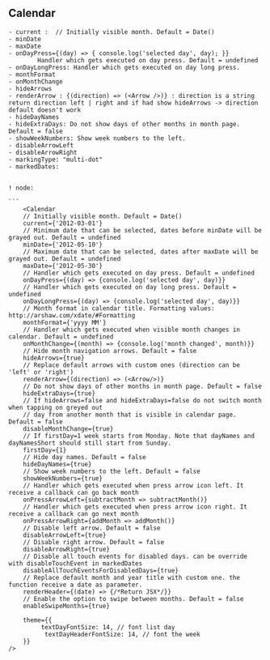 ## Calendar
	- current :  // Initially visible month. Default = Date()
	- minDate
	- maxDate
	- onDayPress={(day) => { console.log('selected day', day); }}
			Handler which gets executed on day press. Default = undefined
	- onDayLongPress: Handler which gets executed on day long press.
	- monthFormat
	- onMonthChange
	- hideArrows
	- renderArrow : {(direction) => (<Arrow />)} : direction is a string return direction left | right and if had show hideArrows -> direction default doesn't work
	- hideDayNames 
	- hideExtraDays: Do not show days of other months in month page. Default = false
	- showWeekNumbers: Show week numbers to the left.
	- disableArrowLeft
	- disableArrowRight
	- markingType: "multi-dot"
	- markedDates: 


	! node: 

	```
		<Calendar
		// Initially visible month. Default = Date()
		current={'2012-03-01'}
		// Minimum date that can be selected, dates before minDate will be grayed out. Default = undefined
		minDate={'2012-05-10'}
		// Maximum date that can be selected, dates after maxDate will be grayed out. Default = undefined
		maxDate={'2012-05-30'}
		// Handler which gets executed on day press. Default = undefined
		onDayPress={(day) => {console.log('selected day', day)}}
		// Handler which gets executed on day long press. Default = undefined
		onDayLongPress={(day) => {console.log('selected day', day)}}
		// Month format in calendar title. Formatting values: http://arshaw.com/xdate/#Formatting
		monthFormat={'yyyy MM'}
		// Handler which gets executed when visible month changes in calendar. Default = undefined
		onMonthChange={(month) => {console.log('month changed', month)}}
		// Hide month navigation arrows. Default = false
		hideArrows={true}
		// Replace default arrows with custom ones (direction can be 'left' or 'right')
		renderArrow={(direction) => (<Arrow/>)}
		// Do not show days of other months in month page. Default = false
		hideExtraDays={true}
		// If hideArrows=false and hideExtraDays=false do not switch month when tapping on greyed out
		// day from another month that is visible in calendar page. Default = false
		disableMonthChange={true}
		// If firstDay=1 week starts from Monday. Note that dayNames and dayNamesShort should still start from Sunday.
		firstDay={1}
		// Hide day names. Default = false
		hideDayNames={true}
		// Show week numbers to the left. Default = false
		showWeekNumbers={true}
		// Handler which gets executed when press arrow icon left. It receive a callback can go back month
		onPressArrowLeft={subtractMonth => subtractMonth()}
		// Handler which gets executed when press arrow icon right. It receive a callback can go next month
		onPressArrowRight={addMonth => addMonth()}
		// Disable left arrow. Default = false
		disableArrowLeft={true}
		// Disable right arrow. Default = false
		disableArrowRight={true}
		// Disable all touch events for disabled days. can be override with disableTouchEvent in markedDates
		disableAllTouchEventsForDisabledDays={true}
		// Replace default month and year title with custom one. the function receive a date as parameter.
		renderHeader={(date) => {/*Return JSX*/}}
		// Enable the option to swipe between months. Default = false
		enableSwipeMonths={true}

		theme={{
			 textDayFontSize: 14, // font list day
			  textDayHeaderFontSize: 14, // font the week
		}}
	/>
```